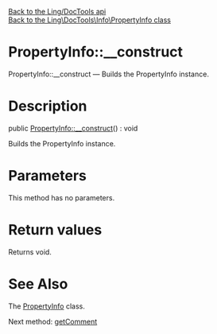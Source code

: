[Back to the Ling/DocTools api](https://github.com/lingtalfi/DocTools/blob/master/doc/api/Ling/DocTools.md)<br>
[Back to the Ling\DocTools\Info\PropertyInfo class](https://github.com/lingtalfi/DocTools/blob/master/doc/api/Ling/DocTools/Info/PropertyInfo.md)


PropertyInfo::__construct
================



PropertyInfo::__construct — Builds the PropertyInfo instance.




Description
================


public [PropertyInfo::__construct](https://github.com/lingtalfi/DocTools/blob/master/doc/api/Ling/DocTools/Info/PropertyInfo/__construct.md)() : void




Builds the PropertyInfo instance.




Parameters
================

This method has no parameters.


Return values
================

Returns void.








See Also
================

The [PropertyInfo](https://github.com/lingtalfi/DocTools/blob/master/doc/api/Ling/DocTools/Info/PropertyInfo.md) class.

Next method: [getComment](https://github.com/lingtalfi/DocTools/blob/master/doc/api/Ling/DocTools/Info/PropertyInfo/getComment.md)<br>


